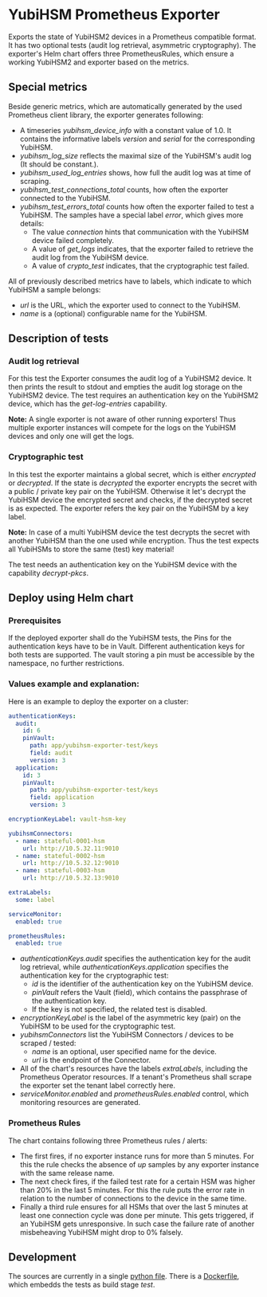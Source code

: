 # YubiHSM Prometheus Exporter

Exports the state of YubiHSM2 devices in a Prometheus compatible format. It has
two optional tests (audit log retrieval, asymmetric cryptography). The
exporter's Helm chart offers three PrometheusRules, which ensure a working
YubiHSM2 and exporter based on the metrics.

## Special metrics

Beside generic metrics, which are automatically generated by the used Prometheus
client library, the exporter generates following:
- A timeseries *yubihsm_device_info* with a constant value of 1.0. It contains
  the informative labels *version* and *serial* for the corresponding YubiHSM.
- *yubihsm_log_size* reflects the maximal size of the YubiHSM's audit log
  (It should be constant.).
- *yubihsm_used_log_entries* shows, how full the audit log was at time of
  scraping.
- *yubihsm_test_connections_total* counts, how often the exporter connected to
  the YubiHSM.
- *yubihsm_test_errors_total* counts how often the exporter failed to test a
  YubiHSM. The samples have a special label *error*, which gives more details:
    - The value *connection* hints that communication with the YubiHSM device
      failed completely.
    - A value of *get_logs* indicates, that the exporter failed to retrieve the
      audit log from the YubiHSM device.
    - A value of *crypto_test* indicates, that the cryptographic test failed.

All of previously described metrics have to labels, which indicate to which
YubiHSM a sample belongs:
- *url* is the URL, which the exporter used to connect to the YubiHSM.
- *name* is a (optional) configurable name for the YubiHSM.

## Description of tests

### Audit log retrieval

For this test the Exporter consumes the audit log of a YubiHSM2 device. It then
prints the result to stdout and empties the audit log storage on the YubiHSM2
device. The test requires an authentication key on the YubiHSM2 device, which
has the *get-log-entries* capability.

**Note:** A single exporter is not aware of other running exporters! Thus
multiple exporter instances will compete for the logs on the YubiHSM devices
and only one will get the logs.

### Cryptographic test

In this test the exporter maintains a global secret, which is either *encrypted*
or *decrypted*. If the state is *decrypted* the exporter encrypts the secret
with a public / private key pair on the YubiHSM. Otherwise it let's decrypt the
YubiHSM device the encrypted secret and checks, if the decrypted secret is as
expected. The exporter refers the key pair on the YubiHSM by a key label.

**Note:** In case of a multi YubiHSM device the test decrypts the secret with
another YubiHSM than the one used while encryption. Thus the test expects all
YubiHSMs to store the same (test) key material!

The test needs an authentication key on the YubiHSM device with the
capability *decrypt-pkcs*.

## Deploy using Helm chart

### Prerequisites

If the deployed exporter shall do the YubiHSM tests, the Pins for the
authentication keys have to be in Vault. Different authentication keys
for both tests are supported. The vault storing a pin must be accessible by
the namespace, no further restrictions.

### Values example and explanation:

Here is an example to deploy the exporter on a cluster:

```yaml
authenticationKeys:
  audit:
    id: 6
    pinVault:
      path: app/yubihsm-exporter-test/keys
      field: audit
      version: 3
  application:
    id: 3
    pinVault:
      path: app/yubihsm-exporter-test/keys
      field: application
      version: 3

encryptionKeyLabel: vault-hsm-key

yubihsmConnectors:
  - name: stateful-0001-hsm
    url: http://10.5.32.11:9010
  - name: stateful-0002-hsm
    url: http://10.5.32.12:9010
  - name: stateful-0003-hsm
    url: http://10.5.32.13:9010

extraLabels:
  some: label

serviceMonitor:
  enabled: true

prometheusRules:
  enabled: true
```

- *authenticationKeys.audit* specifies the authentication key for the audit
  log retrieval, while *authenticationKeys.application* specifies the
  authentication key for the cryptographic test:
   - *id* is the identifier of the authentication key on the YubiHSM device.
   - *pinVault* refers the Vault (field), which contains the passphrase of the
     authentication key.
   - If the key is not specified, the related test is disabled.
- *encryptionKeyLabel* is the label of the asymmetric key (pair) on the YubiHSM
   to be used for the cryptographic test.
- *yubihsmConnectors* list the YubiHSM Connectors / devices to be scraped / tested:
   - *name* is an optional, user specified name for the device.
   - *url* is the endpoint of the Connector.
- All of the chart's resources have the labels *extraLabels*, including the
  Prometheus Operator resources. If a tenant's Prometheus shall scrape the
  exporter set the tenant label correctly here.
- *serviceMonitor.enabled* and *prometheusRules.enabled* control, which
  monitoring resources are generated.

### Prometheus Rules

The chart contains following three Prometheus rules / alerts:
- The first fires, if no exporter instance runs for more than 5 minutes. For
  this the rule checks the absence of *up* samples by any exporter instance
  with the same release name.
- The next check fires, if the failed test rate for a certain HSM was higher
  than 20% in the last 5 minutes. For this the rule puts the error rate
  in relation to the number of connections to the device in the same time.
- Finally a third rule ensures for all HSMs that over the last 5 minutes at
  least one connection cycle was done per minute. This gets triggered, if an
  YubiHSM gets unresponsive. In such case the failure rate of another
  misbeheaving YubiHSM might drop to 0% falsely.

## Development

The sources are currently in a single [python file](main.py).
There is a [Dockerfile](Dockerfile), which embedds the tests as build stage
*test*.
